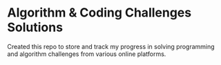 # Algorithm & Coding Challenges Solutions

Created this repo to store and track my progress in solving programming and algorithm challenges from various online platforms.


<!-- MD LINKS START -->
<!-- MD LINKS END -->
